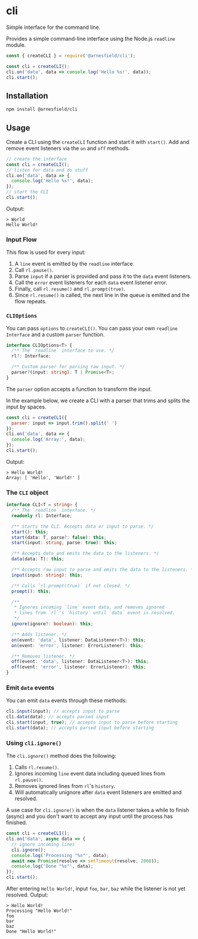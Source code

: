 # cli

Simple interface for the command line.

Provides a simple command-line interface using the Node.js `readline` module.

```javascript
const { createCLI } = require('@arnesfield/cli');

const cli = createCLI();
cli.on('data', data => console.log('Hello %s!', data));
cli.start();
```

## Installation

```sh
npm install @arnesfield/cli
```

## Usage

Create a CLI using the `createCLI` function and start it with `start()`. Add and remove event listeners via the `on` and `off` methods.

```javascript
// create the interface
const cli = createCLI();
// listen for data and do stuff
cli.on('data', data => {
  console.log('Hello %s!', data);
});
// start the CLI
cli.start();
```

Output:

```shell
> World
Hello World!
```

### Input Flow

This flow is used for every input:

1. A `line` event is emitted by the `readline` interface.
2. Call `rl.pause()`.
3. Parse `input` if a parser is provided and pass it to the `data` event listeners.
4. Call the `error` event listeners for each `data` event listener error.
5. Finally, call `rl.resume()` and `rl.prompt(true)`.
6. Since `rl.resume()` is called, the next line in the queue is emitted and the flow repeats.

### `CLIOptions`

You can pass `options` to `createCLI()`. You can pass your own `readline` `Interface` and a custom `parser` function.

```typescript
interface CLIOptions<T> {
  /** The `readline` interface to use. */
  rl?: Interface;

  /** Custom parser for parsing raw input. */
  parser?(input: string): T | Promise<T>;
}
```

The `parser` option accepts a function to transform the input.

In the example below, we create a CLI with a parser that trims and splits the input by spaces.

```javascript
const cli = createCLI({
  parser: input => input.trim().split(' ')
});
cli.on('data', data => {
  console.log('Array:', data);
});
cli.start();
```

Output:

```shell
> Hello World!
Array: [ 'Hello', 'World!' ]
```

### The `CLI` object

```typescript
interface CLI<T = string> {
  /** The `readline` interface. */
  readonly rl: Interface;

  /** Starts the CLI. Accepts data or input to parse. */
  start(): this;
  start(data: T, parse?: false): this;
  start(input: string, parse: true): this;

  /** Accepts data and emits the data to the listeners. */
  data(data: T): this;

  /** Accepts raw input to parse and emits the data to the listeners. */
  input(input: string): this;

  /** Calls `rl.prompt(true)` if not closed. */
  prompt(): this;

  /**
   * Ignores incoming `line` event data, and removes ignored
   * lines from `rl`'s `history` until `data` event is resolved.
   */
  ignore(ignore?: boolean): this;

  /** Adds listener. */
  on(event: 'data', listener: DataListener<T>): this;
  on(event: 'error', listener: ErrorListener): this;

  /** Removes listener. */
  off(event: 'data', listener: DataListener<T>): this;
  off(event: 'error', listener: ErrorListener): this;
}
```

### Emit `data` events

You can emit `data` events through these methods:

```javascript
cli.input(input); // accepts input to parse
cli.data(data); // accepts parsed input
cli.start(input, true); // accepts input to parse before starting
cli.start(data); // accepts parsed input before starting
```

### Using `cli.ignore()`

The `cli.ignore()` method does the following:

1. Calls `rl.resume()`.
2. Ignores incoming `line` event data including queued lines from `rl.pause()`.
3. Removes ignored lines from `rl`'s `history`.
4. Will automatically unignore after `data` event listeners are emitted and resolved.

A use case for `cli.ignore()` is when the `data` listener takes a while to finish (async) and you don't want to accept any input until the process has finished.

```javascript
const cli = createCLI();
cli.on('data', async data => {
  // ignore incoming lines
  cli.ignore();
  console.log('Processing "%s"', data);
  await new Promise(resolve => setTimeout(resolve, 2000));
  console.log('Done "%s"', data);
});
cli.start();
```

After entering `Hello World!`, input `foo`, `bar`, `baz` while the listener is not yet resolved. Output:

```shell
> Hello World!
Processing "Hello World!"
foo
bar
baz
Done "Hello World!"
```
